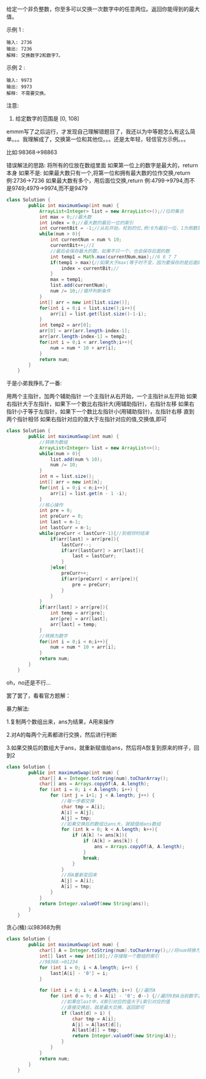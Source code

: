 给定一个非负整数，你至多可以交换一次数字中的任意两位。返回你能得到的最大值。

示例 1 :

    输入: 2736
    输出: 7236
    解释: 交换数字2和数字7。

示例 2 :

    输入: 9973
    输出: 9973
    解释: 不需要交换。

注意:

1. 给定数字的范围是 [0, 108]



emmm写了之后运行，才发现自己理解错题目了，我还以为中等题怎么有这么简单。。。我理解成了，交换第一位和其他位。。。还是太年轻，轻信官方示例。。。

比如:98368->98863

错误解法的思路:
将所有的位放在数组里面
如果第一位上的数字是最大的，return本身
如果不是:
如果最大数只有一个,将第一位和拥有最大数的位作交换,return
例:2736->7236
如果最大数有多个，用后面位交换,return
例:4799->9794,而不是9749;4979->9974,而不是9479
```java
class Solution {
        public int maximumSwap(int num) {
            ArrayList<Integer> list = new ArrayList<>();//位的集合
            int max = 0;//最大数
            int index = 0;//最大数的最后一位的索引
            int currentBit = -1;//从右开始，轮到的位,例:0为最后一位，1为倒数第二位...
            while(num > 0){
                int currentNum = num % 10;
                currentBit++;//1 
                //最后会保存最大的数，如果不只一个，也会保存后面的数
                int temp1 = Math.max(currentNum,max);//6 6 7 7
                if(temp1 > max){//如果大于max(等于时不变，因为要保存的是后面的数)，则改变索引
                    index = currentBit;//
                }
                max = temp1;
                list.add(currentNum);
                num /= 10;//循环判断条件
            }
            int[] arr = new int[list.size()];
            for(int i = 0;i < list.size();i++){
                arr[i] = list.get(list.size()-1-i);
            }
            int temp2 = arr[0];
            arr[0] = arr[arr.length-index-1];
            arr[arr.length-index-1] = temp2;
            for(int i = 0;i < arr.length;i++){
                num = num * 10 + arr[i];
            }
            return num;
        }
    }
```

于是小弟我挣扎了一番:

用两个主指针，加两个辅助指针
一个主指针从右开始，一个主指针从左开始
如果右指针大于左指针，如果下一个数比右指针大(用辅助指针)，右指针左移
如果右指针小于等于左指针，如果下一个数比左指针小(用辅助指针)，左指针右移
直到两个指针相邻
如果右指针对应的值大于左指针对应的值,交换值,即可
```java
class Solution {
        public int maximumSwap(int num) {
            //转换为数组
            ArrayList<Integer> list = new ArrayList<>();
            while(num > 0){
                list.add(num % 10);
                num /= 10;
            }
            int n = list.size();
            int[] arr = new int[n];
            for(int i = 0;i < n;i++){
                arr[i] = list.get(n - 1 -i);
            }
            //核心操作
            int pre = 0;
            int preCurr = 0;
            int last = n-1;
            int lastCurr = n-1;
            while(preCurr < lastCurr-1){//到相邻时结束
                if(arr[last] > arr[pre]){
                    lastCurr--;
                    if(arr[lastCurr] > arr[last]){
                        last = lastCurr;
                    }
                }else{
                    preCurr++;
                    if(arr[preCurr] < arr[pre]){
                        pre = preCurr;
                    }
                }
            }
            if(arr[last] > arr[pre]){
                int temp = arr[pre];
                arr[pre] = arr[last];
                arr[last] = temp;
            }
            //转换为数字
            for(int i = 0;i < n;i++){
                num = num * 10 + arr[i];
            }
            return num;
        }
    }
```
oh，no还是不行...


罢了罢了，看看官方题解：

暴力解法:

1.复制两个数组出来，ans为结果，A用来操作

2.对A的每两个元素都进行交换，然后进行判断

3.如果交换后的数组大于ans，就重新赋值给ans，然后将A恢复到原来的样子，回到2
```java
class Solution {
        public int maximumSwap(int num) {
            char[] A = Integer.toString(num).toCharArray();
            char[] ans = Arrays.copyOf(A, A.length);
            for (int i = 0; i < A.length; i++) {
                for (int j = i+1; j < A.length; j++) {
                    //每一步都交换
                    char tmp = A[i];
                    A[i] = A[j];
                    A[j] = tmp;
                    //如果交换后的数组比ans大，就赋值给ans数组
                    for (int k = 0; k < A.length; k++){
                        if (A[k] != ans[k]){
                            if (A[k] > ans[k]) {
                                ans = Arrays.copyOf(A, A.length);
                            }
                            break;
                        }
                    }
                    //将A重新变回来
                    A[j] = A[i];
                    A[i] = tmp;
                }
            }
            return Integer.valueOf(new String(ans));
        }
    }
```

贪心(桶):以98368为例
```java
class Solution {
        public int maximumSwap(int num) {
            char[] A = Integer.toString(num).toCharArray();//将num转换为数组A，98368
            int[] last = new int[10];//存储每一个数组的索引
            //98368->01234
            for (int i = 0; i < A.length; i++) {
                last[A[i] - '0'] = i;
            }
            
            for (int i = 0; i < A.length; i++) {//遍历A
                for (int d = 9; d > A[i] - '0'; d--) {//遍历9到A当前数字之间的数字
                    //如果在last中，d索引对应的值大于i索引对应的值
                    //直接交换后，就是最大交换，返回即可
                    if (last[d] > i) {
                        char tmp = A[i];
                        A[i] = A[last[d]];
                        A[last[d]] = tmp;
                        return Integer.valueOf(new String(A));
                    }
                }
            }
            return num;
        }
    }
```
